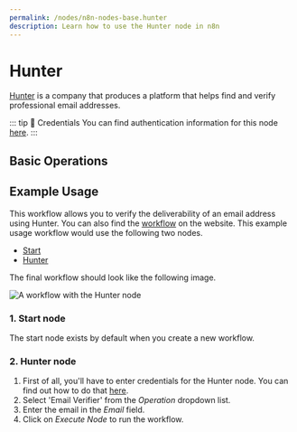 ```yaml
---
permalink: /nodes/n8n-nodes-base.hunter
description: Learn how to use the Hunter node in n8n
---
```


# Hunter

[Hunter](https://hunter.io/) is a company that produces a platform that helps find and verify professional email addresses.

::: tip 🔑 Credentials
You can find authentication information for this node [here](../../../credentials/Hunter/README.md).
:::

## Basic Operations

<Resource node="n8n-nodes-base.hunter" />


## Example Usage

This workflow allows you to verify the deliverability of an email address using Hunter. You can also find the [workflow](https://n8n.io/workflows/519) on the website. This example usage workflow would use the following two nodes.
- [Start](../../core-nodes/Start/README.md)
- [Hunter]()

The final workflow should look like the following image.

![A workflow with the Hunter node](REDACTED)

### 1. Start node

The start node exists by default when you create a new workflow.

### 2. Hunter node

1. First of all, you'll have to enter credentials for the Hunter node. You can find out how to do that [here](../../../credentials/Hunter/README.md).
2. Select 'Email Verifier' from the *Operation* dropdown list.
3. Enter the email in the *Email* field.
4. Click on *Execute Node* to run the workflow.
